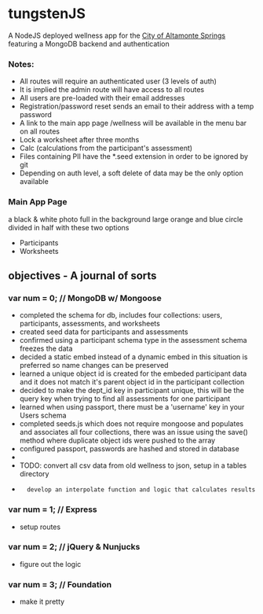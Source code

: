 # tungstenJS

A NodeJS deployed wellness app for the [City of Altamonte Springs](http://www.altamonte.org) featuring a MongoDB backend and authentication

### Notes:
* All routes will require an authenticated user (3 levels of auth)
* It is implied the admin route will have access to all routes
* All users are pre-loaded with their email addresses
* Registration/password reset sends an email to their address with a temp password
* A link to the main app page /wellness will be available in the menu bar on all routes
* Lock a worksheet after three months
* Calc (calculations from the participant's assessment)
* Files containing PII have the *.seed extension in order to be ignored by git
* Depending on auth level, a soft delete of data may be the only option available

### Main App Page
a black & white photo full in the background large orange and blue circle divided in half with these two options
* Participants
* Worksheets

## objectives - A journal of sorts

### var num = 0; // MongoDB w/ Mongoose
* completed the schema for db, includes four collections: users, participants, assessments, and worksheets
* created seed data for participants and assessments
* confirmed using a participant schema type in the assessment schema freezes the data
* decided a static embed instead of a dynamic embed in this situation is preferred so name changes can be preserved
* learned a unique object id is created for the embeded participant data and it does not match it's parent object id in the participant collection
* decided to make the dept_id key in participant unique, this will be the query key when trying to find all assessments for one participant
* learned when using passport, there must be a 'username' key in your Users schema
* completed seeds.js which does not require mongoose and populates and associates all four collections, there was an issue using the save() method where duplicate object ids were pushed to the array
* configured passport, passwords are hashed and stored in database
*
* TODO: convert all csv data from old wellness to json, setup in a tables directory
*       develop an interpolate function and logic that calculates results

### var num = 1; // Express
* setup routes

### var num = 2; // jQuery & Nunjucks
* figure out the logic

### var num = 3; // Foundation
* make it pretty
